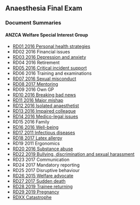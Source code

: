 ## Anaesthesia Final Exam

### Document Summaries

#### ANZCA Welfare Special Interest Group

- [RD01 2016 Personal health strategies](RD01_2016_personal_health_strategies.htm)
- RD02 2016 Financial issues
- [RD03 2016 Depression and anxiety](RD03_2016_depression_and_anxiety.htm)
- RD04 2016 Retirement
- [RD05 2016 Critical incident support](RD05_2016_critical_incident_support.htm)
- RD06 2016 Training and examinations
- [RD07 2016 Sexual misconduct](RD07_2016_sexual_misconduct.htm)
- [RD08 2017 Mentoring](RD08_2017_mentoring.htm)
- RD09 2016 Own GP
- [RD10 2016 Breaking bad news](RD10_2016_breaking_bad_news.htm)
- [RD11 2016 Major mishap](RD11_2016_major_mishap.htm)
- [RD12 2016 Isolated anaesthetist](RD12_2016_isolated_anaesthetist.htm)
- [RD13 2016 Impaired colleague](RD13_2016_impaired_colleague.htm)
- [RD14 2016 Medico-legal issues](RD14_2016_medicolegal_issues.htm)
- RD15 2016 Family
- [RD16 2016 Well-being](RD16_2016_wellbeing.htm)
- [RD17 2011 Infectious diseases](RD17_2011_infectious_diseases.htm)
- [RD18 2017 Latex allergy](RD18_2017_latex_allergy.htm)
- RD19 2011 Ergonomics
- [RD20 2016 Substance abuse](RD20_2016_substance_abuse.htm)
- [RD22 2019 Bullying, discrimination and sexual harassment](RD22_2019_bds.htm)
- RD23 2017 Communication
- RD24 2017 Mandatory reporting
- RD25 2017 Disruptive behaviour
- [RD26 2015 Welfare advocate](RD26_2015_welfare_advocate.htm)
- [RD27 2017 Sudden death](RD27_2017_sudden_death.htm)
- [RD28 2019 Trainee returning](RD29_2019_trainee_returning.htm)
- [RD29 2019 Pregnancy](RD29_2019_pregnancy.htm)
- [RDXX Catastrophe](RDXX_catastrophe.htm)